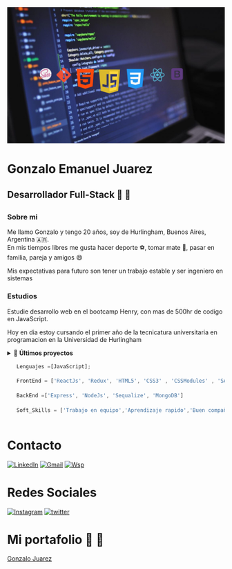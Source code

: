 <img src="./img/fondo2.png" />

<h1>Gonzalo Emanuel Juarez</h1>

<h2>Desarrollador Full-Stack 🚀 🚀<h2>

  <h3>Sobre mi</h3>
  <p> 
  Me llamo Gonzalo y tengo 20 años, soy de Hurlingham, Buenos Aires, Argentina  🇦🇷. <br>
  En mis tiempos libres me gusta hacer deporte ⚽, tomar mate 🧉, pasar en familia, pareja y amigos 😄
  
  </br>
  
  Mis expectativas para futuro son tener un trabajo estable y ser ingeniero en sistemas
 
  </p>
 
  <h3>Estudios</h3>
  <p> 
  Estudie desarrollo web en el bootcamp Henry, con mas de 500hr de codigo en JavaScript.
  </br>
  <p>
  Hoy en dia estoy cursando el primer año de la tecnicatura universitaria en programacion en la Universidad de Hurlingham
  </p>  
  </p>
  

  <details>
    <summary>&#128240 <b>Últimos proyectos</b></summary><br/>

<!-- BLOG-POST-LIST:START -->
- [MoviesApp](https://github.com/Gonzaloejuarez/Movies-App)
- [To-Do App ](https://github.com/Gonzaloejuarez/ToDoApp)
- [Videogames](https://github.com/Gonzaloejuarez/Videogames)  
- [Wall-et](https://github.com/julianpiniel/Wall-et)
- [NextClima](https://github.com/Gonzaloejuarez/NextClima)
<!-- BLOG-POST-LIST:END -->

</details>
  
  
```javascript
   Lenguajes =[JavaScript];
  
   FrontEnd = ['ReactJs', 'Redux', 'HTML5', 'CSS3' , 'CSSModules' , 'SASS']
  
   BackEnd =['Express', 'NodeJs', 'Sequalize', 'MongoDB']
 
   Soft_Skills = ['Trabajo en equipo','Aprendizaje rapido','Buen compañero', 'Cumplidor']
 
```
 
  
  
# Contacto

[![LinkedIn](https://cdn-icons-png.flaticon.com/128/145/145807.png)](https://www.linkedin.com/in/gonzalo-juarez-o2/)
[![Gmail](https://cdn-icons-png.flaticon.com/128/281/281769.png)](https://mail.google.com/mail/u/0/?fs=1&to=juarezgonzalo000@gmail.com&tf=cm)
[![Wsp](https://cdn-icons-png.flaticon.com/128/220/220236.png)](https://api.whatsapp.com/send?phone=1130449589)
  <br>
# Redes Sociales
[![Instagram](https://cdn-icons-png.flaticon.com/128/2111/2111463.png)](https://www.instagram.com/gonzaloejuarez/)
[![twitter](https://cdn-icons-png.flaticon.com/128/145/145812.png)](https://twitter.com/Gonzaajua)

# Mi portafolio 🚀 🚀
 [Gonzalo Juarez](https://portafolio-chi-seven.vercel.app/) 

